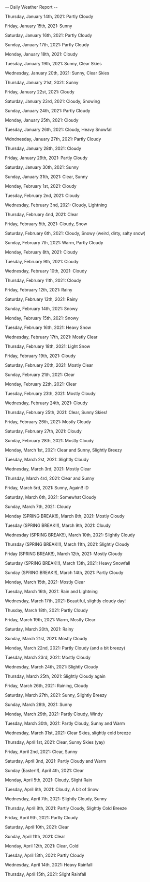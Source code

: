 -- Daily Weather Report --

Thursday, January 14th, 2021: Partly Cloudy

Friday, January 15th, 2021: Sunny

Saturday, January 16th, 2021: Partly Cloudy

Sunday, January 17th, 2021: Partly Cloudy

Monday, January 18th, 2021: Cloudy

Tuesday, January 19th, 2021: Sunny, Clear Skies

Wednesday, January 20th, 2021: Sunny, Clear Skies

Thursday, January 21st, 2021: Sunny

Friday, January 22st, 2021: Cloudy

Saturday, January 23rd, 2021: Cloudy, Snowing

Sunday, January 24th, 2021: Partly Cloudy

Monday, January 25th, 2021: Cloudy

Tuesday, January 26th, 2021: Cloudy, Heavy Snowfall

Wdndnesday, January 27th, 2021: Partly Cloudy

Thursday, January 28th, 2021: Cloudy

Friday, January 29th, 2021: Partly Cloudy

Saturday, January 30th, 2021: Sunny

Sunday, January 31th, 2021: Clear, Sunny

Monday, February 1st, 2021: Cloudy

Tuesday, February 2nd, 2021: Cloudy

Wednesday, February 3nd, 2021: Cloudy, Lightning

Thursday, February 4nd, 2021: Clear

Friday, February 5th, 2021: Cloudy, Snow

Saturday, February 6th, 2021: Cloudy, Snowy (weird, dirty, salty snow)

Sunday, February 7th, 2021: Warm, Partly Cloudy

Monday, February 8th, 2021: Cloudy

Tuesday, February 9th, 2021: Cloudy

Wednesday, February 10th, 2021: Cloudy

Thursday, February 11th, 2021: Cloudy

Friday, February 12th, 2021: Rainy

Saturday, February 13th, 2021: Rainy

Sunday, February 14th, 2021: Snowy

Monday, February 15th, 2021: Snowy

Tuesday, February 16th, 2021: Heavy Snow

Wednesday, February 17th, 2021: Mostly Clear

Thursday, February 18th, 2021: Light Snow

Friday, February 19th, 2021: Cloudy

Saturday, February 20th, 2021: Mostly Clear

Sunday, February 21th, 2021: Clear

Monday, February 22th, 2021: Clear

Tuesday, February 23th, 2021: Mostly Cloudy

Wednesday, February 24th, 2021: Cloudy

Thursday, February 25th, 2021: Clear, Sunny Skies!

Friday, February 26th, 2021: Mostly Cloudy

Saturday, February 27th, 2021: Cloudy

Sunday, February 28th, 2021: Mostly Cloudy

Monday, March 1st, 2021: Clear and Sunny, Slightly Breezy

Tuesday, March 2st, 2021: Slightly Cloudy

Wednesday, March 3rd, 2021: Mostly Clear

Thursday, March 4rd, 2021: Clear and Sunny

Friday, March 5rd, 2021: Sunny, Again!! :D

Saturday, March 6th, 2021: Somewhat Cloudy

Sunday, March 7th, 2021: Cloudy

Monday (SPRING BREAK!!), March 8th, 2021: Mostly Cloudy

Tuesday (SPRING BREAK!!), March 9th, 2021: Cloudy

Wednesday (SPRING BREAK!!), March 10th, 2021: Slightly Cloudy

Thursday (SPRING BREAK!!), March 11th, 2021: Slightly Cloudy

Friday (SPRING BREAK!!), March 12th, 2021: Mostly Cloudy

Saturday (SPRING BREAK!!), March 13th, 2021: Heavy Snowfall

Sunday (SPRING BREAK!!), March 14th, 2021: Partly Cloudy

Monday, March 15th, 2021: Mostly Clear

Tuesday, March 16th, 2021: Rain and Lightning

Wednesday, March 17th, 2021: Beautiful, slightly cloudy day!

Thusday, March 18th, 2021: Partly Cloudy

Friday, March 19th, 2021: Warm, Mostly Clear

Saturday, March 20th, 2021: Rainy

Sunday, March 21st, 2021: Mostly Cloudy

Monday, March 22nd, 2021: Partly Cloudy (and a bit breezy)

Tuesday, March 23rd, 2021: Mostly Cloudy

Wednesday, March 24th, 2021: Slightly Cloudy

Thursday, March 25th, 2021: Slightly Cloudy again

Friday, March 26th, 2021: Raining, Cloudy

Saturday, March 27th, 2021: Sunny, Slightly Breezy

Sunday, March 28th, 2021: Sunny

Monday, March 29th, 2021: Partly Cloudy, Windy

Tuesday, March 30th, 2021: Partly Cloudy, Sunny and Warm

Wednesday, March 31st, 2021: Clear Skies, slightly cold breeze

Thursday, April 1st, 2021: Clear, Sunny Skies (yay)

Friday, April 2nd, 2021: Clear, Sunny

Saturday, April 3nd, 2021: Partly Cloudy and Warm

Sunday (Easter!!), April 4th, 2021: Clear

Monday, April 5th, 2021: Cloudy, Slight Rain

Tuesday, April 6th, 2021: Cloudy, A bit of Snow

Wednesday, April 7th, 2021: Slightly Cloudy, Sunny

Thursday, April 8th, 2021: Partly Cloudy, Slightly Cold Breeze

Friday, April 9th, 2021: Partly Cloudy

Saturday, April 10th, 2021: Clear

Sunday, April 11th, 2021: Clear

Monday, April 12th, 2021: Clear, Cold

Tuesday, April 13th, 2021: Partly Cloudy

Wednesday, April 14th, 2021: Heavy Rainfall

Thursday, April 15th, 2021: Slight Rainfall


